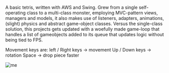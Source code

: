 A basic tetris, written with AWS and Swing. Grew from a single self-operating class to a multi-class monster, employing MVC-pattern views, managers and models, it also makes use of listeners, adapters, animations, (slight) physics and abstract game-object classes.
Versus the single-class solution, this projects gets updated with a woefully made game-loop that handles a list of gameobjects added to its queue that updates logic without being tied to FPS.

Movement keys are:
left / Right keys -> movement
Up / Down keys    -> rotation
Space             -> drop piece faster
 
![me](https://i.imgur.com/BbAHof8.gif)
